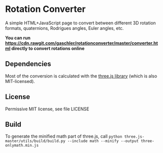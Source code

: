 # Rotation Converter
A simple HTML+JavaScript page to convert between different 3D rotation formats, quaternions, Rodrigues angles, Euler angles, etc.

__You can run https://cdn.rawgit.com/gaschler/rotationconverter/master/converter.html directly to convert rotations online__

## Dependencies
Most of the conversion is calculated with the [three.js library](https://github.com/mrdoob/three.js) (which is also MIT-licensed).

## License
Permissive MIT license, see file LICENSE

## Build
To generate the minified math part of three.js, call
`python three.js-master/utils/build/build.py --include math --minify --output three-onlymath.min.js`
